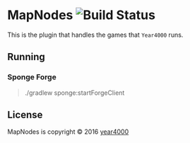 # MapNodes ![Build Status](https://api.travis-ci.com/ewized/MapNodes.svg?token=zmUpkLZqvMbrRfbszTjK)
This is the plugin that handles the games that `Year4000` runs.

## Running
### Sponge Forge
> ./gradlew sponge:startForgeClient

## License
MapNodes is copyright &copy; 2016 [year4000](https://www.year4000.net/)